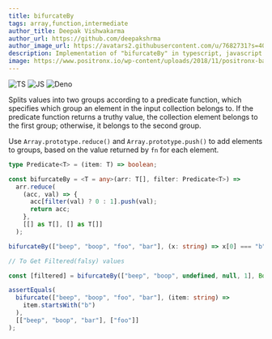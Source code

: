 ```yaml
---
title: bifurcateBy
tags: array,function,intermediate
author_title: Deepak Vishwakarma
author_url: https://github.com/deepakshrma
author_image_url: https://avatars2.githubusercontent.com/u/7682731?s=400
description: Implementation of "bifurcateBy" in typescript, javascript and deno.
image: https://www.positronx.io/wp-content/uploads/2018/11/positronx-banner-1152-1.jpg
---
```


![TS](https://img.shields.io/badge/supports-typescript-blue.svg?style=flat-square)
![JS](https://img.shields.io/badge/supports-javascript-yellow.svg?style=flat-square)
![Deno](https://img.shields.io/badge/supports-deno-green.svg?style=flat-square)

Splits values into two groups according to a predicate function, which specifies which group an element in the input collection belongs to. If the predicate function returns a truthy value, the collection element belongs to the first group; otherwise, it belongs to the second group.

Use `Array.prototype.reduce()` and `Array.prototype.push()` to add elements to groups, based on the value returned by `fn` for each element.

```ts title="typescript"
type Predicate<T> = (item: T) => boolean;

const bifurcateBy = <T = any>(arr: T[], filter: Predicate<T>) =>
  arr.reduce(
    (acc, val) => {
      acc[filter(val) ? 0 : 1].push(val);
      return acc;
    },
    [[] as T[], [] as T[]]
  );
```

```ts title="typescript"
bifurcateBy(["beep", "boop", "foo", "bar"], (x: string) => x[0] === "b"); // [ ['beep', 'boop', 'bar'], ['foo'] ]

// To Get Filtered(falsy) values

const [filtered] = bifurcateBy(["beep", "boop", undefined, null, 1], Boolean); // filtered == ["beep", "boop", 1]

assertEquals(
  bifurcate(["beep", "boop", "foo", "bar"], (item: string) =>
    item.startsWith("b")
  ),
  [["beep", "boop", "bar"], ["foo"]]
);
```
